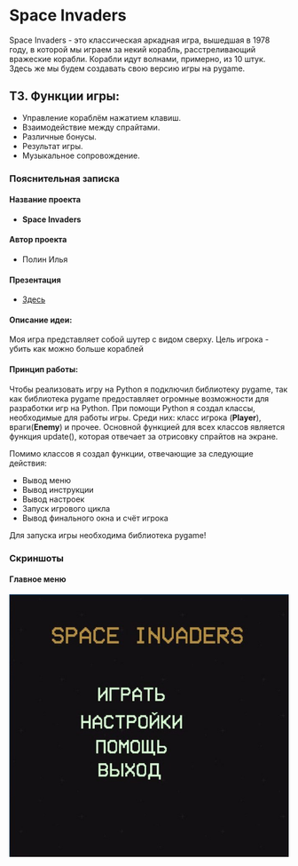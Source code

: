 # Space Invaders
Space Invaders - это классическая аркадная игра, вышедшая в 1978 году, в которой мы играем за некий корабль, расстреливающий вражеские корабли. Корабли идут волнами,
примерно, из 10 штук. Здесь же мы будем создавать свою версию игры на pygame.

## ТЗ. Функции игры:
* Управление кораблём нажатием клавиш.
* Взаимодействие между спрайтами.
* Различные бонусы.
* Результат игры. 
* Музыкальное сопровождение.

### Пояснительная записка
#### Название проекта
* __Space Invaders__
#### Автор проекта
* Полин Илья
#### Презентация
* [Здесь](https://docs.google.com/presentation/d/1FXuptfe8S_ETLoeamYRFrD6dIDfen5Sw/edit#slide=id.p1)

#### Описание идеи:
Моя игра представляет собой шутер с видом сверху. Цель игрока - убить как можно больше кораблей

#### Принцип работы:

Чтобы реализовать игру на Python я подключил библиотеку pygame, так как библиотека pygame предоставляет огромные возможности для разработки игр на Python. При помощи Python я создал классы, необходимые для работы игры. Среди них: класс игрока (__Player__), враги(__Enemy__) и прочее. Основной функцией для всех классов является функция update(), которая отвечает за отрисовку спрайтов на экране.

Помимо классов я создал функции, отвечающие за следующие действия:
* Вывод меню
* Вывод инструкции
* Вывод настроек
* Запуск игрового цикла
* Вывод финального окна и счёт игрока

Для запуска игры необходима библиотека pygame!
### Скриншоты
#### Главное меню
![главное меню](screenshot/menu.jpg)
